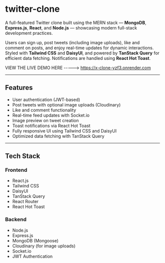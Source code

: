 # twitter-clone
A full-featured Twitter clone built using the MERN stack — **MongoDB**, **Express.js**, **React**, and **Node.js** — showcasing modern full-stack development practices.

Users can sign up, post tweets (including image uploads), like and comment on posts, and enjoy real-time updates for dynamic interactions. Styled with **Tailwind CSS** and **DaisyUI**, and powered by **TanStack Query** for efficient data fetching. Notifications are handled using **React Hot Toast**.


VIEW THE LIVE DEMO HERE ----->  https://x-clone-yzf3.onrender.com

---

## Features

- User authentication (JWT-based)
- Post tweets with optional image uploads (Cloudinary)
- Like and comment functionality
- Real-time feed updates with Socket.io
- Image preview on tweet creation
- Toast notifications via React Hot Toast
- Fully responsive UI using Tailwind CSS and DaisyUI
- Optimized data fetching with TanStack Query

---

## Tech Stack

### Frontend

- React.js  
- Tailwind CSS  
- DaisyUI  
- TanStack Query  
- React Router  
- React Hot Toast  

### Backend

- Node.js  
- Express.js  
- MongoDB (Mongoose)  
- Cloudinary (for image uploads)  
- Socket.io  
- JWT Authentication  




